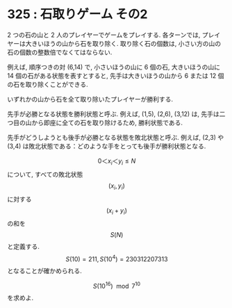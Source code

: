 # 325 : 石取りゲーム その2

2 つの石の山と 2 人のプレイヤーでゲームをプレイする. 各ターンでは, プレイヤーは大きいほうの山から石を取り除く. 取り除く石の個数は, 小さい方の山の石の個数の整数倍でなくてはならない.

例えば, 順序つきの対 \(6,14\) で, 小さいほうの山に 6 個の石, 大きいほうの山に 14 個の石がある状態を表すとすると, 先手は大きいほうの山から 6 または 12 個の石を取り除くことができる.

いずれかの山から石を全て取り除いたプレイヤーが勝利する.

先手が必勝となる状態を勝利状態と呼ぶ. 例えば, \(1,5\), \(2,6\), \(3,12\) は, 先手は二つ目の山から即座に全ての石を取り除けるため, 勝利状態である.

先手がどうしようとも後手が必勝となる状態を敗北状態と呼ぶ. 例えば, \(2,3\) や \(3,4\) は敗北状態である：どのような手をとっても後手が勝利状態となる.

$$0＜x_i＜y_i \leq N$$について, すべての敗北状態$$(x_i,y_i)$$に対する$$(x_i+y_i)$$の和を$$S(N)$$と定義する.$$S(10) = 211, S(10^4) = 230312207313$$となることが確かめられる.

$$S(10^{16}) \mod 7^{10}$$を求めよ.

